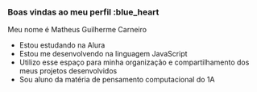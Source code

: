 ### Boas vindas ao meu perfil :blue_heart

Meu nome é Matheus Guilherme Carneiro
- Estou estudando na Alura
- Estou me desenvolvendo na linguagem JavaScript
- Utilizo esse espaço para minha organização e
compartilhamento dos meus projetos desenvolvidos
- Sou aluno da matéria de pensamento computacional do 1A
